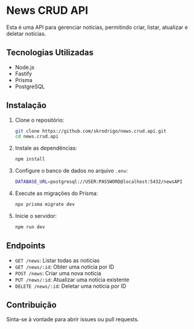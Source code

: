 # News CRUD API

Esta é uma API para gerenciar notícias, permitindo criar, listar, atualizar e deletar notícias.

## Tecnologias Utilizadas

- Node.js
- Fastify
- Prisma
- PostgreSQL

## Instalação

1. Clone o repositório:
   ```bash
   git clone https://github.com/skrodrigo/news.crud.api.git
   cd news.crud.api
   ```

2. Instale as dependências:
   ```bash
   npm install
   ```

3. Configure o banco de dados no arquivo `.env`:
   ```bash
   DATABASE_URL=postgresql://USER:PASSWORD@localhost:5432/newsAPI
   ```

4. Execute as migrações do Prisma:
   ```bash
   npx prisma migrate dev
   ```

5. Inicie o servidor:
   ```bash
   npm run dev
   ```

## Endpoints

- `GET /news`: Listar todas as notícias
- `GET /news/:id`: Obter uma notícia por ID
- `POST /news`: Criar uma nova notícia
- `PUT /news/:id`: Atualizar uma notícia existente
- `DELETE /news/:id`: Deletar uma notícia por ID

## Contribuição

Sinta-se à vontade para abrir issues ou pull requests.
